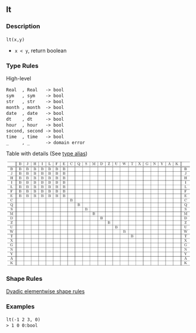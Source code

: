 ## lt

### Description

`lt(x,y)`

- `x < y`, return boolean

### Type Rules

High-level

```no-highlight
Real  , Real   -> bool
sym   , sym    -> bool
str   , str    -> bool
month , month  -> bool
date  , date   -> bool
dt    , dt     -> bool
hour  , hour   -> bool
second, second -> bool
time  , time   -> bool
_     , _      -> domain error
```

Table with details (See [type alias](../types.md))

![lt](../types/lt.png)

### Shape Rules

[Dyadic elementwise shape rules](../shapes.md#dyadic-elementwise)

### Examples

```no-highlight
lt(-1 2 3, 0)
> 1 0 0:bool
```
